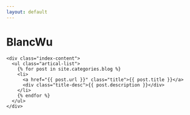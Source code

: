 ```yaml
---
layout: default
---
```


<body>
  <div class="index-wrapper">
    <div class="aside">
      <div class="info-card">
        <h1>BlancWu</h1>
	</div>
      <div id="particles-js"></div>
    </div>

    <div class="index-content">
      <ul class="artical-list">
        {% for post in site.categories.blog %}
        <li>
          <a href="{{ post.url }}" class="title">{{ post.title }}</a>
          <div class="title-desc">{{ post.description }}</div>
        </li>
        {% endfor %}
      </ul>
    </div>
  </div>
</body>
